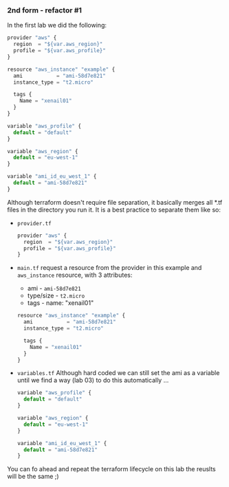 ### 2nd form - refactor #1

In the first lab we did the following:

```js
provider "aws" {
  region  = "${var.aws_region}"
  profile = "${var.aws_profile}"
}

resource "aws_instance" "example" {
  ami           = "ami-58d7e821"
  instance_type = "t2.micro"

  tags {
    Name = "xenail01"
  }
}

variable "aws_profile" {
  default = "default"
}

variable "aws_region" {
  default = "eu-west-1"
}

variable "ami_id_eu_west_1" {
  default = "ami-58d7e821"
}
```

Although terraform doesn't require file separation, it basically merges all *.tf files in the directory you run it. It is a best practice to separate them like so:

* `provider.tf`
  ```js
  provider "aws" {
    region  = "${var.aws_region}"
    profile = "${var.aws_profile}"
  }
  ```
* `main.tf`
  request a resource from the provider in this example and `aws_instance` resource, with 3 attributes:
  * ami - `ami-58d7e821`
  * type/size - `t2.micro`
  * tags - name: "xenail01"

  ```js
  resource "aws_instance" "example" {
    ami           = "ami-58d7e821"
    instance_type = "t2.micro"

    tags {
      Name = "xenail01"
    }
  }
  ```
* `variables.tf`
  Although hard coded we can still set the ami as a variable until we find a way (lab 03) to do this automatically ...

  ```js
  variable "aws_profile" {
    default = "default"
  }

  variable "aws_region" {
    default = "eu-west-1"
  }

  variable "ami_id_eu_west_1" {
    default = "ami-58d7e821"
  }
  ```
You can fo ahead and repeat the terraform lifecycle on this lab the reuslts will be the same ;)
